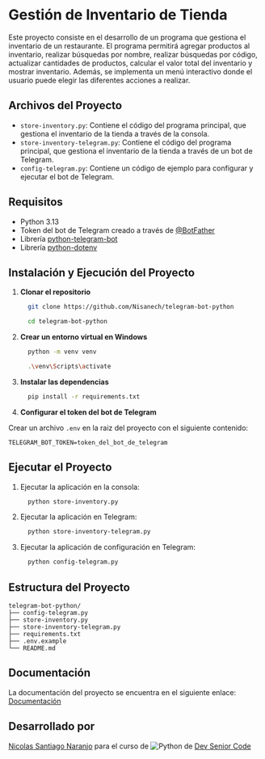 # Gestión de Inventario de Tienda

Este proyecto consiste en el desarrollo de un programa que gestiona el inventario de un restaurante. El programa 
permitirá agregar productos al inventario, realizar búsquedas por nombre, realizar búsquedas por código, actualizar 
cantidades de productos, calcular el valor total del inventario y mostrar inventario. Además, se implementa un menú 
interactivo donde el usuario puede elegir las diferentes acciones a realizar.

## Archivos del Proyecto

- `store-inventory.py`: Contiene el código del programa principal, que gestiona el inventario de la tienda a través de 
la consola.
- `store-inventory-telegram.py`: Contiene el código del programa principal, que gestiona el inventario de la tienda 
a través de un bot de Telegram.
- `config-telegram.py`: Contiene un código de ejemplo para configurar y ejecutar el bot de Telegram.

## Requisitos

- Python 3.13
- Token del bot de Telegram creado a través de [@BotFather](https://t.me/BotFather)
- Librería [python-telegram-bot](https://docs.python-telegram-bot.org/en/stable/index.html)
- Librería [python-dotenv](https://pypi.org/project/python-dotenv/)

## Instalación y Ejecución del Proyecto

1. **Clonar el repositorio**

    ```bash
      git clone https://github.com/Nisanech/telegram-bot-python
    ```
       
    ```bash
      cd telegram-bot-python
    ```
   
2. **Crear un entorno virtual en Windows**

    ```bash
      python -m venv venv
    ```

    ```bash
      .\venv\Scripts\activate
    ```

3. **Instalar las dependencias**

    ```bash
      pip install -r requirements.txt
    ```

4. **Configurar el token del bot de Telegram**

Crear un archivo `.env` en la raiz del proyecto con el siguiente contenido:

```
TELEGRAM_BOT_TOKEN=token_del_bot_de_telegram
```

## Ejecutar el Proyecto

1. Ejecutar la aplicación en la consola:

    ```bash
      python store-inventory.py
    ```

2. Ejecutar la aplicación en Telegram:

    ```bash
      python store-inventory-telegram.py
    ```

3. Ejecutar la aplicación de configuración en Telegram:

    ```bash
      python config-telegram.py
    ```
   
## Estructura del Proyecto

```
telegram-bot-python/
├── config-telegram.py
├── store-inventory.py
├── store-inventory-telegram.py
├── requirements.txt
├── .env.example
└── README.md
```

## Documentación

La documentación del proyecto se encuentra en el siguiente enlace: 
[Documentación](https://polydactyl-mule-c5a.notion.site/Proyecto-Gesti-n-de-Inventario-de-Tienda-Bot-Telegram-1d0e4951fb4c80a89b3cf1cddbd284c8)

## Desarrollado por

[Nicolas Santiago Naranjo](https://github.com/Nisanech) para el curso de 
![Python](https://img.shields.io/badge/Python-FFD43B?style=for-the-badge&logo=python&logoColor=blue) de 
[Dev Senior Code](https://devseniorcode.com/)
